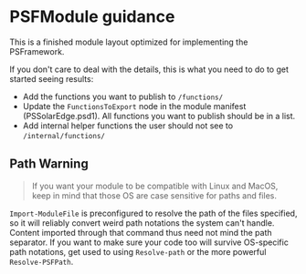 ﻿# PSFModule guidance

This is a finished module layout optimized for implementing the PSFramework.

If you don't care to deal with the details, this is what you need to do to get started seeing results:

- Add the functions you want to publish to `/functions/`
- Update the `FunctionsToExport` node in the module manifest (PSSolarEdge.psd1). All functions you want to publish should be in a list.
- Add internal helper functions the user should not see to `/internal/functions/`

## Path Warning

> If you want your module to be compatible with Linux and MacOS, keep in mind that those OS are case sensitive for paths and files.

`Import-ModuleFile` is preconfigured to resolve the path of the files specified, so it will reliably convert weird path notations the system can't handle.
Content imported through that command thus need not mind the path separator.
If you want to make sure your code too will survive OS-specific path notations, get used to using `Resolve-path` or the more powerful `Resolve-PSFPath`.
